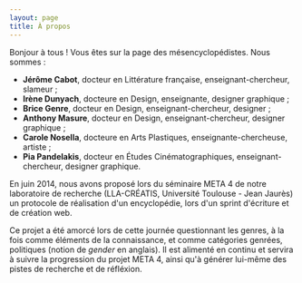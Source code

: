 ```yaml
---
layout: page
title: À propos
---
```



  Bonjour à tous ! Vous êtes sur la page des mésencyclopédistes. Nous sommes :
  * <strong>Jérôme Cabot</strong>, docteur en Littérature française, enseignant-chercheur, slameur ;
  * <strong>Irène Dunyach</strong>, docteure en Design, enseignante, designer graphique ; 
  * <strong>Brice Genre</strong>, docteur en Design, enseignant-chercheur, designer ;
  * <strong>Anthony Masure</strong>, docteur en Design, enseignant-chercheur, designer graphique ; 
  * <strong>Carole Nosella</strong>, docteure en Arts Plastiques, enseignante-chercheuse, artiste ; 
  * <strong>Pia Pandelakis</strong>, docteur en Études Cinématographiques, enseignant-chercheur, designer graphique.


En juin 2014, nous avons proposé lors du séminaire META 4 de notre laboratoire de recherche (LLA-CRÉATIS, Université Toulouse - Jean Jaurès) un protocole de réalisation d'un encyclopédie, lors d'un sprint d'écriture et de création web.

Ce projet a été amorcé lors de cette journée questionnant les genres, à la fois comme éléments de la connaissance, et comme catégories genrées, politiques (notion de <em>gender</em> en anglais).
Il est alimenté en continu et servira à suivre la progression du projet META 4, ainsi qu'à générer lui-même des pistes de recherche et de réfléxion.
